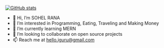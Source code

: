 [![GitHub stats](https://github-readme-stats.vercel.app/api?username=S0H3L)](https://github.com/S0H3L)

- 👋 Hi, I’m SOHEL RANA
- 👀 I’m interested in Programming, Eating, Traveling and Making Money
- 🌱 I’m currently learning MERN
- 💞️ I’m looking to collaborate on open source projects
- 📫 Reach me at hello.iguru@gmail.com


